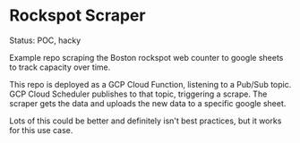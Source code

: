 # Rockspot Scraper

Status: POC, hacky

Example repo scraping the Boston rockspot web counter to google sheets to track capacity over time.

This repo is deployed as a GCP Cloud Function, listening to a Pub/Sub topic. GCP Cloud Scheduler publishes to that topic, triggering a scrape. The scraper gets the data and uploads the new data to a specific google sheet.

Lots of this could be better and definitely isn't best practices, but it works for this use case.
